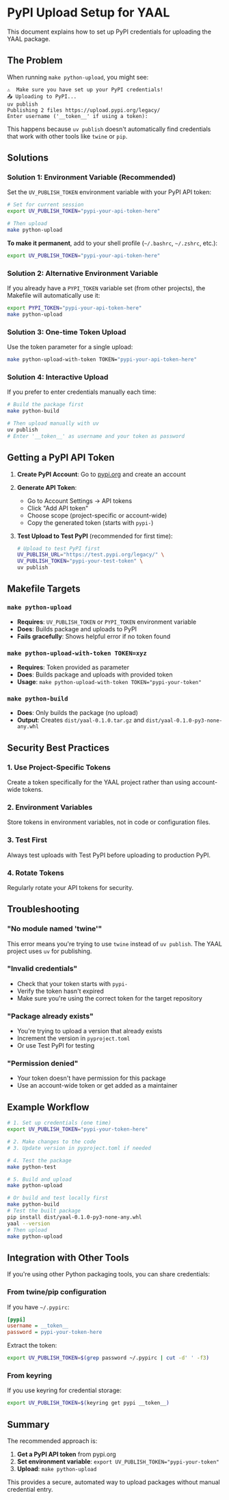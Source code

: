 # PyPI Upload Setup for YAAL

This document explains how to set up PyPI credentials for uploading the YAAL package.

## The Problem

When running `make python-upload`, you might see:
```
⚠️  Make sure you have set up your PyPI credentials!
📤 Uploading to PyPI...
uv publish
Publishing 2 files https://upload.pypi.org/legacy/
Enter username ('__token__' if using a token):
```

This happens because `uv publish` doesn't automatically find credentials that work with other tools like `twine` or `pip`.

## Solutions

### Solution 1: Environment Variable (Recommended)

Set the `UV_PUBLISH_TOKEN` environment variable with your PyPI API token:

```bash
# Set for current session
export UV_PUBLISH_TOKEN="pypi-your-api-token-here"

# Then upload
make python-upload
```

**To make it permanent**, add to your shell profile (`~/.bashrc`, `~/.zshrc`, etc.):
```bash
export UV_PUBLISH_TOKEN="pypi-your-api-token-here"
```

### Solution 2: Alternative Environment Variable

If you already have a `PYPI_TOKEN` variable set (from other projects), the Makefile will automatically use it:

```bash
export PYPI_TOKEN="pypi-your-api-token-here"
make python-upload
```

### Solution 3: One-time Token Upload

Use the token parameter for a single upload:

```bash
make python-upload-with-token TOKEN="pypi-your-api-token-here"
```

### Solution 4: Interactive Upload

If you prefer to enter credentials manually each time:

```bash
# Build the package first
make python-build

# Then upload manually with uv
uv publish
# Enter '__token__' as username and your token as password
```

## Getting a PyPI API Token

1. **Create PyPI Account**: Go to [pypi.org](https://pypi.org) and create an account
2. **Generate API Token**: 
   - Go to Account Settings → API tokens
   - Click "Add API token"
   - Choose scope (project-specific or account-wide)
   - Copy the generated token (starts with `pypi-`)

3. **Test Upload to Test PyPI** (recommended for first time):
   ```bash
   # Upload to test PyPI first
   UV_PUBLISH_URL="https://test.pypi.org/legacy/" \
   UV_PUBLISH_TOKEN="pypi-your-test-token" \
   uv publish
   ```

## Makefile Targets

### `make python-upload`
- **Requires**: `UV_PUBLISH_TOKEN` or `PYPI_TOKEN` environment variable
- **Does**: Builds package and uploads to PyPI
- **Fails gracefully**: Shows helpful error if no token found

### `make python-upload-with-token TOKEN=xyz`
- **Requires**: Token provided as parameter
- **Does**: Builds package and uploads with provided token
- **Usage**: `make python-upload-with-token TOKEN="pypi-your-token"`

### `make python-build`
- **Does**: Only builds the package (no upload)
- **Output**: Creates `dist/yaal-0.1.0.tar.gz` and `dist/yaal-0.1.0-py3-none-any.whl`

## Security Best Practices

### 1. Use Project-Specific Tokens
Create a token specifically for the YAAL project rather than using account-wide tokens.

### 2. Environment Variables
Store tokens in environment variables, not in code or configuration files.

### 3. Test First
Always test uploads with Test PyPI before uploading to production PyPI.

### 4. Rotate Tokens
Regularly rotate your API tokens for security.

## Troubleshooting

### "No module named 'twine'"
This error means you're trying to use `twine` instead of `uv publish`. The YAAL project uses `uv` for publishing.

### "Invalid credentials"
- Check that your token starts with `pypi-`
- Verify the token hasn't expired
- Make sure you're using the correct token for the target repository

### "Package already exists"
- You're trying to upload a version that already exists
- Increment the version in `pyproject.toml`
- Or use Test PyPI for testing

### "Permission denied"
- Your token doesn't have permission for this package
- Use an account-wide token or get added as a maintainer

## Example Workflow

```bash
# 1. Set up credentials (one time)
export UV_PUBLISH_TOKEN="pypi-your-token-here"

# 2. Make changes to the code
# 3. Update version in pyproject.toml if needed

# 4. Test the package
make python-test

# 5. Build and upload
make python-upload

# Or build and test locally first
make python-build
# Test the built package
pip install dist/yaal-0.1.0-py3-none-any.whl
yaal --version
# Then upload
make python-upload
```

## Integration with Other Tools

If you're using other Python packaging tools, you can share credentials:

### From twine/pip configuration
If you have `~/.pypirc`:
```ini
[pypi]
username = __token__
password = pypi-your-token-here
```

Extract the token:
```bash
export UV_PUBLISH_TOKEN=$(grep password ~/.pypirc | cut -d' ' -f3)
```

### From keyring
If you use keyring for credential storage:
```bash
export UV_PUBLISH_TOKEN=$(keyring get pypi __token__)
```

## Summary

The recommended approach is:
1. **Get a PyPI API token** from pypi.org
2. **Set environment variable**: `export UV_PUBLISH_TOKEN="pypi-your-token"`
3. **Upload**: `make python-upload`

This provides a secure, automated way to upload packages without manual credential entry.